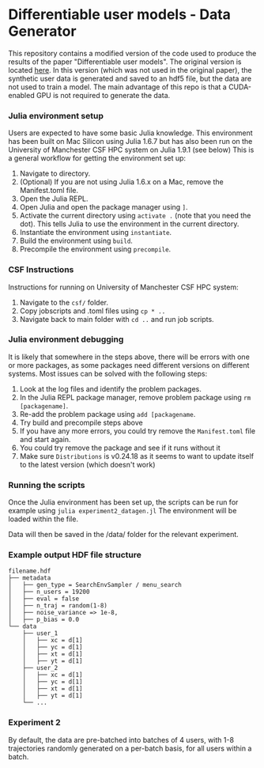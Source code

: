 # Differentiable user models - Data Generator

This repository contains a modified version of the code used to produce the results of the paper "Differentiable user models". The original version is located [here](https://github.com/hamalajaa/DifferentiableUserModels). In this version (which was not used in the original paper), the synthetic user data is generated and saved to an hdf5 file, but the data are not used to train a model. The main advantage of this repo is that a CUDA-enabled GPU is not required to generate the data.

### Julia environment setup
Users are expected to have some basic Julia knowledge. This environment has been built on Mac Silicon using Julia 1.6.7 but has also been run on the University of Manchester CSF HPC system on Julia 1.9.1 (see below) This is a general workflow for getting the environment set up:  
1. Navigate to directory.
2. (Optional) If you are not using Julia 1.6.x on a Mac, remove the Manifest.toml file.
3. Open the Julia REPL. 
4. Open Julia and open the package manager using `]`.  
5. Activate the current directory using `activate .` (note that you need the dot). This tells Julia to use the environment in the current directory.  
6. Instantiate the environment using `instantiate`.
7. Build the environment using `build`.
8. Precompile the environment using `precompile`.

### CSF Instructions
Instructions for running on University of Manchester CSF HPC system:
1. Navigate to the `csf/` folder.
2. Copy jobscripts and .toml files using `cp * ..`
3. Navigate back to main folder with `cd ..` and run job scripts. 

### Julia environment debugging
It is likely that somewhere in the steps above, there will be errors with one or more packages, as some packages need different versions on different systems. Most issues can be solved with the following steps:
1. Look at the log files and identify the problem packages.
2. In the Julia REPL package manager, remove problem package using `rm [packagename]`.
3. Re-add the problem package using `add [packagename`.
4. Try build and precompile steps above
5. If you have any more errors, you could try remove the `Manifest.toml` file and start again.
6. You could try remove the package and see if it runs without it
7. Make sure `Distributions` is v0.24.18 as it seems to want to update itself to the latest version (which doesn't work)



### Running the scripts
Once the Julia environment has been set up, the scripts can be run for example using
`julia experiment2_datagen.jl`
The environment will be loaded within the file.

Data will then be saved in the /data/ folder for the relevant experiment.

### Example output HDF file structure
```
filename.hdf
├── metadata
│   ├── gen_type = SearchEnvSampler / menu_search
│   ├── n_users = 19200
│   ├── eval = false
│   ├── n_traj = random(1-8)
│   ├── noise_variance => 1e-8,
│   ├── p_bias = 0.0
└── data
    ├── user_1
    │   ├── xc = d[1]
    │   ├── yc = d[1]
    │   ├── xt = d[1]
    │   ├── yt = d[1]
    ├── user_2
    │   ├── xc = d[1]
    │   ├── yc = d[1]
    │   ├── xt = d[1]
    │   ├── yt = d[1]
    └── ...
```



### Experiment 2
By default, the data are pre-batched into batches of 4 users, with 1-8 trajectories randomly generated on a per-batch basis, for all users within a batch.

